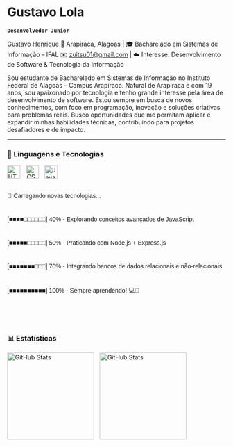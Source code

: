 # Gustavo Lola

**`Desenvolvedor Junior`**

Gustavo Henrique
📍 Arapiraca, Alagoas | 🎓 Bacharelado em Sistemas de Informação – IFAL
✉️ zuitsu01@gmail.com | ☁️ Interesse: Desenvolvimento de Software & Tecnologia da Informação

Sou estudante de Bacharelado em Sistemas de Informação no Instituto Federal de Alagoas – Campus Arapiraca. Natural de Arapiraca e com 19 anos, sou apaixonado por tecnologia e tenho grande interesse pela área de desenvolvimento de software. Estou sempre em busca de novos conhecimentos, com foco em programação, inovação e soluções criativas para problemas reais. Busco oportunidades que me permitam aplicar e expandir minhas habilidades técnicas, contribuindo para projetos desafiadores e de impacto.


---

### 🤖 Linguagens e Tecnologias

<img 
    align="left" 
    alt="HTML"
    title="HTML" 
    width="30px" 
    style="padding-right: 10px;" 
    src="https://cdn.jsdelivr.net/gh/devicons/devicon@latest/icons/html5/html5-original.svg" 
/>
<img 
    align="left" 
    alt="CSS" 
    title="CSS"
    width="30px" 
    style="padding-right: 10px;" 
    src="https://cdn.jsdelivr.net/gh/devicons/devicon@latest/icons/css3/css3-original.svg" 
/>
<img 
    align="left" 
    alt="JavaScript" 
    title="JavaScript"
    width="30px" 
    style="padding-right: 10px;" 
    src="https://cdn.jsdelivr.net/gh/devicons/devicon@latest/icons/javascript/javascript-original.svg" 
/>

<br></br>


<div style="display: flex; flex-direction: column; gap: 10px; font-family: sans-serif;">
  <p>🔄 Carregando novas tecnologias...</p>
  <p>[■■■■□□□□□□] 40% - Explorando conceitos avançados de JavaScript</p>
  <p>[■■■■■□□□□□] 50% - Praticando com Node.js + Express.js</p>
  <p>[■■■■■■■□□□] 70% - Integrando bancos de dados relacionais e não-relacionais</p>
  <p>[■■■■■■■■■■] 100% - Sempre aprendendo! 💻🚀</p>
</div>

<br></br>

### 📊 Estatísticas

<p>
  <img 
    align="left" 
    alt="GitHub Stats" 
    height="200" 
    style="padding-right: 10px;" 
    src="https://github-readme-stats.vercel.app/api?username=gustavo-lola&show_icons=true&theme=dracula&include_all_commits=true&locale=pt-br" 
  />

<img 
      align="left" 
      alt="GitHub Stats" 
      height="200" 
      src="https://github-readme-stats.vercel.app/api/top-langs/?username=gustavo-lola&theme=dracula&layout=compact&custom_title=Tecnologias&langs_count=9" 
  />

</p>
